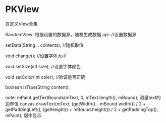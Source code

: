 # PKView
自定义View合集

RandomView:
根据设置的数据源，随机生成数据
api:
//设置数据源

setData(String... contents);
//随机取值

void change();
//设置字体大小

void setSize(int size);
//设置字体颜色

void setColor(int color);
//验证是否正确

boolean isTrue(String content);

note:
mPaint.getTextBounds(mText, 0, mText.length(), mBound);
测量text的边界值
canvas.drawText(mText, (getWidth() - mBound.width()) / 2 + getPaddingLeft(), (getHeight() + mBound.height()) / 2 + getPaddingTop(), mPaint);
居中显示


